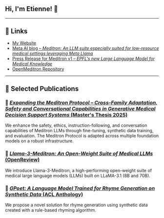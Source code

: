 ## Hi, I'm Etienne! 👋

---

## 🔗 Links

- [My Website](https://github.com/ETKZ/my-website)  
- [Meta AI blog – *Meditron: An LLM suite especially suited for low-resource medical settings leveraging Meta Llama*](https://ai.meta.com/blog/llama-2-3-meditron-yale-medicine-epfl-open-source-llm/)  
- [Press Release for Meditron v1 – *EPFL's new Large Language Model for Medical Knowledge*](https://actu.epfl.ch/news/epfl-s-new-large-language-model-for-medical-knowle/)  
- [OpenMeditron Repository](https://github.com/OpenMeditron) 

---

## 📄 Selected Publications

### 🧠 [*Expanding the Meditron Protocol – Cross-Family Adaptation, Safety and Conversational Capabilities in Generative Medical Decision Support Systems* (Master's Thesis 2025)](https://github.com/ETKZ/my-website/blob/master/MScThesis_EtienneBoisson_MeditronExpansion.pdf)
We enhance the safety, ethics, instruction-following, and conversation capabilities of Meditron LLMs through fine-tuning, synthetic data training, and evaluation. The Meditron Protocol is adapted across multiple foundation models on a robust infrastructure.

### 🏥 [*Llama-3-Meditron: An Open-Weight Suite of Medical LLMs* (OpenReview)](https://openreview.net/forum?id=ZcD35zKujO)  
We introduce Llama-3-Meditron, a high-performing open-weight suite of medical large language models (LLMs) built on LLaMA-3.1 (8B and 70B).

### 🎤 [*GPoet: A Language Model Trained for Rhyme Generation on Synthetic Data* (ACL Anthology)](https://aclanthology.org/2023.latechclfl-1.2)  
We propose a novel solution for rhyme generation using synthetic data created with a rule-based rhyming algorithm.
